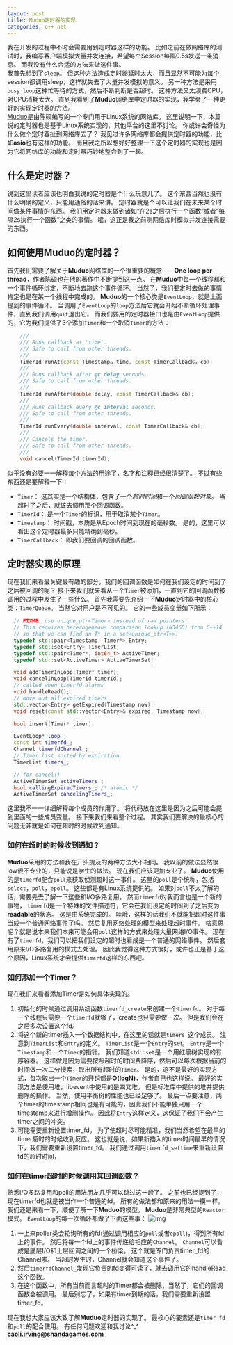 ```yaml
---
layout: post
title: Muduo定时器的实现
categories: c++ net
---
```

我在开发的过程中不时会需要用到定时器这样的功能。
比如之前在做网络库的测试时，我编写客户端模拟大量并发连接，希望每个Session每隔0.5s发送一条消息。
而我没有什么合适的方法来做这件事。  
我首先想到了`sleep`。
但这种方法造成定时器延时太大，而且显然不可能为每个session都调用sleep，这样就失去了大量并发模拟的意义。
另一种方法是采用`busy loop`这种忙等待的方式，然后不断判断是否超时。
这种方法又太浪费CPU，对CPU消耗太大。
直到我看到了**Muduo**网络库中定时器的实现，我学会了一种更好的实现定时器的方法。  
[Muduo](https://github.com/chenshuo/muduo)是由陈硕编写的一个专门用于Linux系统的网络库。
这里说明一下，本篇说的定时器也是基于Linux系统实现的，其他平台的这里不讨论。
你或许会奇怪为什么做个定时器扯到网络库去了？
我见过许多网络库都会提供定时器的功能，比如**asio**也有这样的功能。
而且我之所以想好好整理一下这个定时器的实现也是因为它将网络库的功能和定时器巧妙地整合到了一起。

## 什么是定时器？
说到这里读者应该也明白我说的定时器是个什么玩意儿了。
这个东西当然也没有什么明确的定义，只能用通俗的话来讲。
定时器就是个可以让我们在未来某个时间做某件事情的东西。
我们用定时器来做到诸如“在2s之后执行一个函数”或者“每隔2s执行一个函数”之类的事情。
嚯，这正是我之前测网络库时模拟并发连接需要的东西。

## 如何使用Muduo的定时器？
首先我们需要了解关于**Muduo**网络库的一个很重要的概念——**One loop per thread**，作者陈硕也在他的著作中不断提到这一点。
在**Muduo**中每一个线程都和一个事件循环绑定，不断地去跑这个事件循环。
当然了，我们要定时去做的事情肯定也是在某一个线程中完成的。
**Muduo**的一个核心类是`EventLoop`，就是上面提到的事件循环。
当调用了`EventLoop`的`loop`方法后它就会开始不断循环处理事件，直到我们调用`quit`退出它。
而我们要用的定时器接口也是由`EventLoop`提供的，它为我们提供了3个添加`Timer`和一个取消`Timer`的方法：
``` c++
    ///
    /// Runs callback at 'time'.
    /// Safe to call from other threads.
    ///
    TimerId runAt(const Timestamp& time, const TimerCallback& cb);
    ///
    /// Runs callback after @c delay seconds.
    /// Safe to call from other threads.
    ///
    TimerId runAfter(double delay, const TimerCallback& cb);
    ///
    /// Runs callback every @c interval seconds.
    /// Safe to call from other threads.
    ///
    TimerId runEvery(double interval, const TimerCallback& cb);
    ///
    /// Cancels the timer.
    /// Safe to call from other threads.
    ///
    void cancel(TimerId timerId);
```
似乎没有必要一一解释每个方法的用途了，名字和注释已经很清楚了。
不过有些东西还是要解释一下：
*   `Timer`： 这其实是一个结构体，包含了一个*超时时间*和一个*回调函数对象*。
    当超时了之后，就该去调用那个回调函数。
*   `TimerId`： 是一个`Timer`的标识，用于取消某个`Timer`。
*   `Timestamp`： 时间戳，本质是从Epoch时间到现在的毫秒数。
    是的，这里可以看出这个定时器最多只能精确到毫秒。
*   `TimerCallback`： 即我们要回调的回调函数。

## 定时器实现的原理
现在我们来看最关键最有趣的部分，我们的回调函数是如何在我们设定的时间到了之后被回调的呢？
接下来我们就来看从一个`Timer`被添加，一直到它的回调函数被调用的过程中发生了一些什么。
首先我需要先介绍一下**Muduo**定时器中的核心类：`TimerQueue`。
当然它对用户是不可见的。
它的一些成员变量如下所示：
``` c++
  // FIXME: use unique_ptr<Timer> instead of raw pointers.
  // This requires heterogeneous comparison lookup (N3465) from C++14
  // so that we can find an T* in a set<unique_ptr<T>>.
  typedef std::pair<Timestamp, Timer*> Entry;
  typedef std::set<Entry> TimerList;
  typedef std::pair<Timer*, int64_t> ActiveTimer;
  typedef std::set<ActiveTimer> ActiveTimerSet;

  void addTimerInLoop(Timer* timer);
  void cancelInLoop(TimerId timerId);
  // called when timerfd alarms
  void handleRead();
  // move out all expired timers
  std::vector<Entry> getExpired(Timestamp now);
  void reset(const std::vector<Entry>& expired, Timestamp now);

  bool insert(Timer* timer);

  EventLoop* loop_;
  const int timerfd_;
  Channel timerfdChannel_;
  // Timer list sorted by expiration
  TimerList timers_;

  // for cancel()
  ActiveTimerSet activeTimers_;
  bool callingExpiredTimers_; /* atomic */
  ActiveTimerSet cancelingTimers_;

```
这里我不一一详细解释每个成员的作用了。
将代码放在这里是因为之后可能会提到里面的一些成员变量。
接下来我们来看整个过程。
其实我们要解决的最核心的问题无非就是如何在超时的时候收到通知。
### 如何在超时的时候收到通知？
**Muduo**采用的方法和我在开头提及的两种方法大不相同。
我以前的做法显然很low很不专业的，只能说是学生的做法。
现在我们应该更加专业了。
**Muduo**使用的是`timerfd`配合`poll`来获取侦测超时这一事件。
这里的`poll`是个统称，包括`select`，`poll`，`epoll`。
这些都是有Linux系统提供的。
如果对`poll`不太了解的话，需要先去了解一下这些和I/O多路复用。
然而`timerfd`对我而言也是一个新的事物，
`timerfd`是一个特殊的文件描述符，它会在我们设定的时间到了之后变为**readable**的状态。
这是由系统完成的。
哇哦，这样的话我们不就能把超时这件事当成一个普通网络事件了吗。
然后复用网络处理的模型来处理超时事件。
啥意思呢？就是说本来我们本来可能会用`poll`这样的方式来处理大量网络I/O事件。
现在有了`timerfd`，我们可以把我们设定的超时也看成是一个普通的网络事件。
然后套用原来I/O多路复用的模式去处理。
因此我觉得这种方式很好，或许也正是基于这个原因，Linux系统才会提供`timerfd`这样的东西吧。
### 如何添加一个Timer？
现在我们来看看添加Timer是如何具体实现的。
1.   初始化的时候通过调用系统函数`timerfd_create`来创建一个`timerfd`。
     对于每一个线程只需要一个`timerfd`就够了，create也只需要做一次。
     但是我们会在之后多次设置这个fd。
2.   将这个新的timer插入一个数据结构中，在这里的话就是`timers_`这个成员。
     注意到`TimerList`和`Entry`的定义。
     `TimerList`是一个`Entry`的set。
     `Entry`是一个`Timestamp`和一个`Timer`的指针。
     我们知道`std::set`是一个用红黑树实现的有序容器。
     这样做是因为需要按照超时的时间费降序，然后可以每次根据当前的时间做一次二分搜索，取出所有超时的`Timer`。
     是的，这不是最好的实现方式，每次取出一个`Timer`的开销都是**O(logN)**，作者自己也这样说。
     最好的实现方法是使用堆，libevent中使用的是四叉堆。
     但是标准库中提供的堆并提供删除的操作。
     当然，使用平衡树的性能也已经足够了。
     最后一点要注意，两个timer的timestamp相同也是有可能的，因此我们不能单独只用一个timestamp来进行增删操作。
     因此将`Entry`这样定义，这保证了我们不会产生timer之间的冲突。
3.   可能需要重新设置timer_fd。
     为了使超时尽可能精准，我们当然希望在最早的timer超时的时候收到反应。
     这也就是说，如果新插入的timer时间最早的情况下，我们需要重新设置timer_fd。
     我们通过调用`timerfd_settime`来重新设置fd的超时时间，
 
### 如何在timer超时的时候调用其回调函数？
熟悉I/O多路复用和poll的用法朋友几乎可以跳过这一段了。
之前也已经提到了，现在timerfd也就是被当作一个普通的fd。
所有的做法都和原来的用法一模一样。
我们还是来看一下，顺便了解一下**Muduo**的模型。
**Muduo**是非常典型的`Reactor`模式。
`EventLoop`的每一次循环都做了下面这些事：
![img](https://raw.githubusercontent.com/Irving-cl/Irving-cl.github.io/master/_assets/notes_on_muduo_timer_system/muduo_reactor.png)
1.   一上来poller类会轮询所有的fd(通过调用相应的`poll`或者`epoll`)，得到所有fd上的事件。
     然后将每一个fd上的事件传递给相应的`Channel`。
     `Channel`可以看成是底层I/O和上层回调之间的一个桥梁。
     这个就是专门负责timer_fd的Channel啦。
     当超时发生时，Channel就会知道这个事件了。
2.   然后`timerfdChannel_`发现它负责的fd变得可读了，就去调用它的handleRead这个函数。
3.   在这个函数中，所有当前而言超时的Timer都会被删除，当然了，它们的回调函数会被调用。
     最后别忘了，如果有timer到期的话，我们需要重新设置timer_fd。

现在我想大家应该大致了解**Muduo**定时器的实现了。
最核心的要素还是`timer_fd`和`poll`的配合使用。
有任何问题欢迎和我讨论^_^   
**caoli.irving@shandagames.com**
